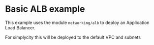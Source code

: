 # Basic ALB example

This example uses the module `networking/alb` to deploy an Application Load Balancer.

For simplycity this will be deployed to the default VPC and subnets
